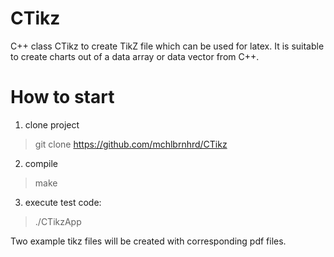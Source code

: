 # CTikz
C++ class CTikz to create TikZ file which can be used for latex. It is suitable to create charts out of a data array or data vector from C++.

How to start
============

1. clone project
> git clone https://github.com/mchlbrnhrd/CTikz


2. compile
> make

3. execute test code:
> ./CTikzApp

Two example tikz files will be created with corresponding pdf files.
